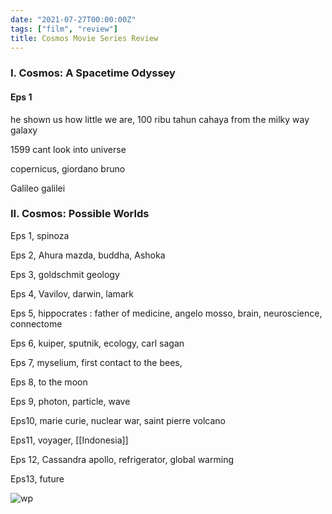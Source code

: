 ```yaml
---
date: "2021-07-27T00:00:00Z"
tags: ["film", "review"]
title: Cosmos Movie Series Review
---
```


### I. Cosmos: A Spacetime Odyssey 

#### Eps 1

he shown us how little we are, 100 ribu tahun cahaya from the milky way galaxy

1599 cant look into universe

copernicus, giordano bruno

Galileo galilei


### II. Cosmos: Possible Worlds

Eps 1, spinoza

Eps 2, Ahura mazda, buddha, Ashoka

Eps 3, goldschmit geology

Eps 4, Vavilov, darwin, lamark

Eps 5, hippocrates : father of medicine, angelo mosso, brain, neuroscience, connectome

Eps 6, kuiper, sputnik, ecology, carl sagan

Eps 7, myselium, first contact to the bees, 

Eps 8, to the moon

Eps 9, photon, particle, wave

Eps10, marie curie, nuclear war, saint pierre volcano

Eps11, voyager, [[Indonesia]]

Eps 12, Cassandra apollo, refrigerator, global warming

Eps13, future

![wp](https://p4.wallpaperbetter.com/wallpaper/263/825/177/cosmos-a-spacetime-odyssey-tv-shows-wallpaper-preview.jpg)

